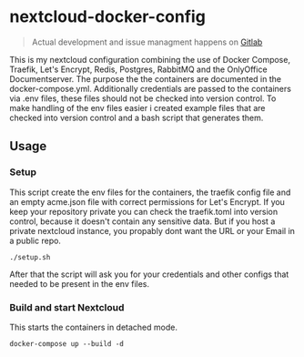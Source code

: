 # nextcloud-docker-config

> Actual development and issue managment happens on [Gitlab](https://gitlab.com/lennartZebandt/nextcloud-docker-config)

This is my nextcloud configuration combining the use of Docker Compose, Traefik, Let's Encrypt, Redis, Postgres, RabbitMQ and the OnlyOffice Documentserver. The purpose the the containers are documented in the docker-compose.yml.
Additionally credentials are passed to the containers via .env files, these files should not be checked into version control.
To make handling of the env files easier i created example files that are checked into version control and a bash script that generates them.

## Usage

### Setup

This script create the env files for the containers, the traefik config file and an empty acme.json file with correct permissions for Let's Encrypt.
If you keep your repository private you can check the traefik.toml into version control, because it doesn't contain any sensitive data.
But if you host a private nextcloud instance, you propably dont want the URL or your Email in a public repo.

```console
./setup.sh
```

After that the script will ask you for your credentials and other configs that needed to be present in the env files.

### Build and start Nextcloud

This starts the containers in detached mode.

```console
docker-compose up --build -d
```
